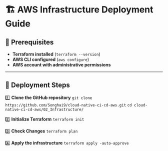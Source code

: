 # 🏗️ AWS Infrastructure Deployment Guide

## 📌 Prerequisites
- **Terraform installed** (`terraform --version`)
- **AWS CLI configured** (`aws configure`)
- **AWS account with administrative permissions**

---

## 🚀 Deployment Steps

1️⃣ **Clone the GitHub repository**
`git clone https://github.com/Songhai9/cloud-native-ci-cd-aws.git`
`cd cloud-native-ci-cd-aws/02_Infrastructure/`

2️⃣ **Initialize Terraform**
`terraform init`

3️⃣ **Check Changes**
`terraform plan`

4️⃣ **Apply the infrastructure**
`terraform apply -auto-approve`